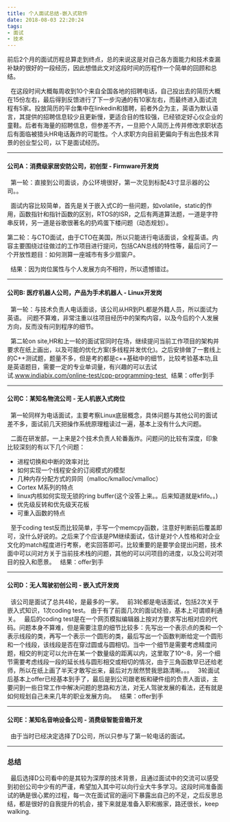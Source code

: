 ```yaml
---
title: 个人面试总结-嵌入式软件
date: 2018-08-03 22:20:24
tags:
- 面试
- 技术
---
```


前后2个月的面试历程总算走到终点，总的来说这是对自己各方面能力和技术查漏补缺的很好的一段经历，因此想借此文对这段时间的历程作一个简单的回顾和总结。

<!-- more -->
&nbsp;
在这段时间大概每周收到10个来自全国各地的招聘电话，自己投出去的简历大概在15份左右，最后得到反馈进行了下一步沟通的有10家左右，而最终进入面试流程有5家。投放简历的平台集中在linkedin和猎聘，前者外企为主，英语为默认语言，其提供的招聘信息较少且更新慢，更适合目的性较强，已经锁定好心仪企业的童鞋。后者有海量的招聘信息，但参差不齐，一旦把个人简历上传并修改求职状态后有面临被猎头HR电话轰炸的可能性。个人求职方向目前更偏向于有出色技术背景的创业型公司，以下是面试经历。

---
#### 公司A：消费级家居安防公司，初创型 - Firmware开发岗
&nbsp;
第一轮：直接到公司面谈，办公环境很好，第一次见到标配43寸显示器的公司。。
	
&nbsp;
面试内容比较简单，首先是关于嵌入式C的一些问题，如volatile，static的作用，函数指针和指针函数的区别，RTOS的ISR，之后有两道算法题，一道是字符串反转，另一道是谷歌很著名的扔鸡蛋下楼问题（动态规划）。
&nbsp;
	
第二轮：与CTO面试，由于CTO在美国，所以只能进行电话面谈，全程英语。内容主要围绕过往做过的工作项目进行提问，包括CAN总线的特性等，最后问了一个开放性题目：如何测算一座城市有多少扇窗户。

&nbsp;
结果：因为岗位属性与个人发展方向不相符，所以遗憾错过。

---
#### 公司B: 医疗机器人公司，产品为手术机器人 - Linux开发岗

&nbsp;
第一轮：与技术负责人电话面谈，该公司从HR到PL都是外籍人员，所以面试为英语。
问题不算难，非常注重以往项目经历中的架构内容，以及今后的个人发展方向，反而没有问到程序的细节。


&nbsp;
第二轮on site,HR和上一轮的面试官同时在场，继续提问当前工作项目的架构并要求在纸上画出，以及可能的优化方案(多线程并发优化)。之后安排做了一套线上的C++测试题，题量不多，但是考的都是c++基础中的细节，比较考验基本功,且是英语题目，需要一定的专业单词量，有兴趣的可以去试试.[www.indiabix.com/online-test/cpp-programming-test
]()
&nbsp;
结果：offer到手

---
#### 公司C：某知名物流公司 - 无人机嵌入式岗位

&nbsp;
第一轮同样为电话面试，主要考察Linux底层概念，具体问题与其他公司的面试差不多，面试前几天把操作系统原理粗读过一遍，基本上没有什么大问题。

&nbsp;
二面在研发部，一上来是2个技术负责人轮番轰炸。问题问的比较有深度，印象比较深刻的有以下几个问题：
&nbsp;
* 进程切换和中断的效率对比
* 如何实现一个线程安全的订阅模式的模型
* 几种内存分配方式的异同（malloc/kmalloc/vmalloc）
* Cortex M系列的特点
* linux内核如何实现无锁的ring buffer(这个没答上来。。后来知道就是kfifo。。)
* 优先级反转和优先级天花板
* 可重入函数的特点
 
&nbsp;
至于coding test反而比较简单，手写一个memcpy函数，注意好判断前后覆盖即可，没什么好说的。之后来了个应该是PM继续面试，估计是对个人性格和对企业文化的match程度进行考察，老实回答即可。比较重要的是要学会提出问题，技术面中可以问对方关于当前技术栈的问题，其他的可以问项目的进度，以及公司对项目的投入和愿景。
&nbsp;
结果：offer到手

---
#### 公司D：无人驾驶初创公司 - 嵌入式开发岗

&nbsp;
该公司是面试了总共4轮，是最多的一家。
&nbsp;
前3轮都是电话面试，包括2次关于嵌入式知识，1次coding test。
由于有了前面几次的面试经验，基本上可谓顺利通关。
&nbsp;
最后的coding test是在一个网页模拟编辑器上按对方要求写出相对应的代码。问题本身不算难，但是需要注意的细节比较多：先写出一个表示点的类和一个表示线段的类，再写一个表示一个圆形的类，最后写出一个函数判断给定一个圆形和一个线段，该线段是否在穿过圆或与圆相切。当中一个细节是需要考虑精度问题，相交的判定可以允许在某一个数量级的距离以内，这里取了10^-8，另一个细节需要考虑线段一段的延长线与圆形相交或相切的情况，由于三角函数早已还给老师，所以在纸上画了半天才敢写出来，最后对方居然赞我思路清晰。。。
&nbsp;
3轮面试后基本上offer已经基本到手了，最后是到公司跟老板和硬件组的负责人面谈，主要问到一些日常工作中解决问题的思路和方法，对无人驾驶发展的看法，还有就是如何规划自己未来几年的职业发展方向。
&nbsp;
结果：offer到手

---
#### 公司E：某知名音响设备公司 - 消费级智能音箱开发
&nbsp;
由于当时已经决定选择了D公司，所以只参与了第一轮电话的面试。

---
### 总结
&nbsp;
最后选择D公司看中的是其较为深厚的技术背景，且通过面试中的交流可以感受到初创公司中少有的严谨，希望加入其中可以向行业大牛多学习。这段时间准备面试的确是很心累的过程，每一次在面试官的逼问下暴露出自己的不足，之后反思总结，都是很好的自我提升的机会，接下来就是准备入职和搬家，路还很长，keep walking.


